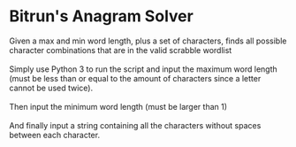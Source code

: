 # Bitrun's Anagram Solver
Given a max and min word length, plus a set of characters, finds all possible character combinations that are in the valid scrabble wordlist <br><br> 
Simply use Python 3 to run the script and input the maximum word length (must be less than or equal to the amount of characters since a letter cannot be used twice). <br><br> Then input the minimum word length (must be larger than 1) <br><br> And finally input a string containing all the characters without spaces between each character.
